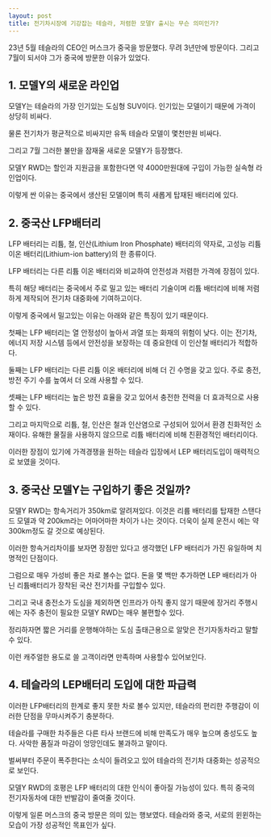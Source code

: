```yaml
---
layout: post
title: 전기차시장에 기강잡는 테슬라, 저렴한 모델Y 출시는 무슨 의미인가?
---
```


23년 5월 테슬라의 CEO인 머스크가 중국을 방문했다. 무려 3년만에 방문이다. 그리고 7월이 되서야 그가 중국에 방문한 이유가 있었다.


<h2>1. 모델Y의 새로운 라인업</h2>
모델Y는 테슬라의 가장 인기있는 도심형 SUV이다. 인기있는 모델이기 때문에 가격이 상당히 비싸다.

물론 전기차가 평균적으로 비싸지만 유독 테슬라 모델이 몇천만원 비싸다.

그리고 7월 그러한 불만을 잠재울 새로운 모델Y가 등장했다.

모델Y RWD는 할인과 지원금을 포함한다면 약 4000만원대에 구입이 가능한 실속형 라인업이다.

이렇게 싼 이유는 중국에서 생산된 모델이며 특히 새롭게 탑재된 배터리에 있다. 



<h2>2. 중국산 LFP배터리</h2>
LFP 배터리는 리튬, 철, 인산(Lithium Iron Phosphate) 배터리의 약자로, 고성능 리튬 이온 배터리(Lithium-ion battery)의 한 종류이다. 

LFP 배터리는 다른 리튬 이온 배터리와 비교하여 안전성과 저렴한 가격에 장점이 있다.

특히 해당 배터리는 중국에서 주로 밀고 있는 배터리 기술이며 리튬 배터리에 비해 저렴하게 제작되어 전기차 대중화에 기여하고이다. 

이렇게 중국에서 밀고있는 이유는 아래와 같은 특징이 있기 때문이다.

첫째는 LFP 배터리는 열 안정성이 높아서 과열 또는 화재의 위험이 낮다. 이는 전기차, 에너지 저장 시스템 등에서 안전성을 보장하는 데 중요한데 이 인산철 배터리가 적합하다.

둘째는 LFP 배터리는 다른 리튬 이온 배터리에 비해 더 긴 수명을 갖고 있다. 주로 충전,방전 주기 수를 높여서 더 오래 사용할 수 있다.

셋째는 LFP 배터리는 높은 방전 효율을 갖고 있어서 충전한 전력을 더 효과적으로 사용할 수 있다.

그리고 마지막으로 리튬, 철, 인산은 철과 인산염으로 구성되어 있어서 환경 친화적인 소재이다. 유해한 물질을 사용하지 않으므로 리튬 배터리에 비해 친환경적인 배터리이다.

이러한 장점이 있기에 가격경쟁을 원하는 테슬라 입장에서 LEP 배터리도입이 매력적으로 보였을 것이다.



<h2>3. 중국산 모델Y는 구입하기 좋은 것일까?</h2>
모델Y RWD는 항속거리가 350km로 알려져있다. 이것은 리륨 배터리를 탑재한 스탠다드 모델과 약 200km라는 어마어마한 차이가 나는 것이다. 더욱이 실제 운전시 에는 약 300km정도 갈 것으로 예상된다.

이러한 항속거리차이를 보자면 장점만 있다고 생각했던 LFP 배터리가 가진 유일하며 치명적인 단점이다.

그럼으로 매우 가성비 좋은 차로 볼수는 없다. 돈을 몇 백만 추가하면 LEP 배터리가 아닌 리튬배터리가 장착된 국산 전기차를 구입할수 있다.

그리고 국내 충전소가 도심을 제외하면 인프라가 아직 좋지 않기 때문에 장거리 주행시에는 자주 충전이 필요한 모델Y RWD는 매우 불편할수 있다.

정리하자면 짧은 거리를 운행해야하는 도심 출태근용으로 알맞은 전기자동차라고 말할수 있다.

이런 캐주얼한 용도로 쓸 고객이라면 만족하며 사용할수 있어보인다.



<h2>4. 테슬라의 LEP배터리 도입에 대한 파급력</h2>
이러한 LFP배터리의 한계로 좋지 못한 차로 볼수 있지만, 테슬라의 편리한 주행감이 이러한 단점을 무마시켜주기 충분하다.

테슬라를 구매한 차주들은 다른 타사 브랜드에 비해 만족도가 매우 높으며 충성도도 높다. 사악한 품질과 마감이 엉망인데도 불과하고 말이다.

벌써부터 주문이 폭주한다는 소식이 들려오고 있어 테슬라의 전기차 대중화는 성공적으로 보인다.

모델Y RWD의 호평은 LFP 배터리의 대한 인식이 좋아질 가능성이 있다. 특히 중국의 전기자동차에 대한 반발감이 줄여줄 것이다.

이렇게 일론 머스크의 중국 방문은 의미 있는 행보였다. 테슬라와 중국, 서로의 윈윈하는 모습이 가장 성공적인 목표인가 싶다.